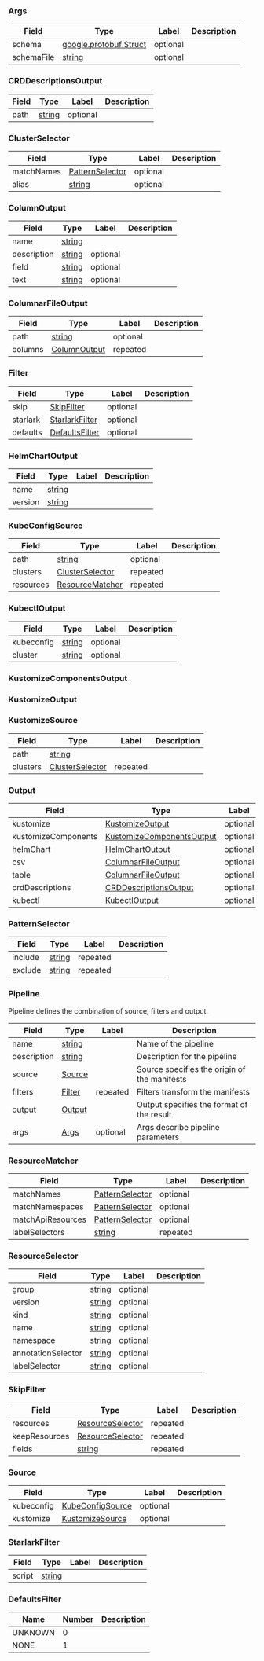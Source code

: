 

<a name="run-proto"></a>




<a name="apis-Args"></a>

### Args



| Field | Type | Label | Description |
| ----- | ---- | ----- | ----------- |
| schema | [google.protobuf.Struct](#google-protobuf-Struct) | optional |  |
| schemaFile | [string](#string) | optional |  |






<a name="apis-CRDDescriptionsOutput"></a>

### CRDDescriptionsOutput



| Field | Type | Label | Description |
| ----- | ---- | ----- | ----------- |
| path | [string](#string) | optional |  |






<a name="apis-ClusterSelector"></a>

### ClusterSelector



| Field | Type | Label | Description |
| ----- | ---- | ----- | ----------- |
| matchNames | [PatternSelector](#apis-PatternSelector) | optional |  |
| alias | [string](#string) | optional |  |






<a name="apis-ColumnOutput"></a>

### ColumnOutput



| Field | Type | Label | Description |
| ----- | ---- | ----- | ----------- |
| name | [string](#string) |  |  |
| description | [string](#string) | optional |  |
| field | [string](#string) | optional |  |
| text | [string](#string) | optional |  |






<a name="apis-ColumnarFileOutput"></a>

### ColumnarFileOutput



| Field | Type | Label | Description |
| ----- | ---- | ----- | ----------- |
| path | [string](#string) | optional |  |
| columns | [ColumnOutput](#apis-ColumnOutput) | repeated |  |






<a name="apis-Filter"></a>

### Filter



| Field | Type | Label | Description |
| ----- | ---- | ----- | ----------- |
| skip | [SkipFilter](#apis-SkipFilter) | optional |  |
| starlark | [StarlarkFilter](#apis-StarlarkFilter) | optional |  |
| defaults | [DefaultsFilter](#apis-DefaultsFilter) | optional |  |






<a name="apis-HelmChartOutput"></a>

### HelmChartOutput



| Field | Type | Label | Description |
| ----- | ---- | ----- | ----------- |
| name | [string](#string) |  |  |
| version | [string](#string) |  |  |






<a name="apis-KubeConfigSource"></a>

### KubeConfigSource



| Field | Type | Label | Description |
| ----- | ---- | ----- | ----------- |
| path | [string](#string) | optional |  |
| clusters | [ClusterSelector](#apis-ClusterSelector) | repeated |  |
| resources | [ResourceMatcher](#apis-ResourceMatcher) | repeated |  |






<a name="apis-KubectlOutput"></a>

### KubectlOutput



| Field | Type | Label | Description |
| ----- | ---- | ----- | ----------- |
| kubeconfig | [string](#string) | optional |  |
| cluster | [string](#string) | optional |  |






<a name="apis-KustomizeComponentsOutput"></a>

### KustomizeComponentsOutput







<a name="apis-KustomizeOutput"></a>

### KustomizeOutput







<a name="apis-KustomizeSource"></a>

### KustomizeSource



| Field | Type | Label | Description |
| ----- | ---- | ----- | ----------- |
| path | [string](#string) |  |  |
| clusters | [ClusterSelector](#apis-ClusterSelector) | repeated |  |






<a name="apis-Output"></a>

### Output



| Field | Type | Label | Description |
| ----- | ---- | ----- | ----------- |
| kustomize | [KustomizeOutput](#apis-KustomizeOutput) | optional |  |
| kustomizeComponents | [KustomizeComponentsOutput](#apis-KustomizeComponentsOutput) | optional |  |
| helmChart | [HelmChartOutput](#apis-HelmChartOutput) | optional |  |
| csv | [ColumnarFileOutput](#apis-ColumnarFileOutput) | optional |  |
| table | [ColumnarFileOutput](#apis-ColumnarFileOutput) | optional |  |
| crdDescriptions | [CRDDescriptionsOutput](#apis-CRDDescriptionsOutput) | optional |  |
| kubectl | [KubectlOutput](#apis-KubectlOutput) | optional |  |






<a name="apis-PatternSelector"></a>

### PatternSelector



| Field | Type | Label | Description |
| ----- | ---- | ----- | ----------- |
| include | [string](#string) | repeated |  |
| exclude | [string](#string) | repeated |  |






<a name="apis-Pipeline"></a>

### Pipeline
Pipeline defines the combination of source, filters and output.


| Field | Type | Label | Description |
| ----- | ---- | ----- | ----------- |
| name | [string](#string) |  | Name of the pipeline |
| description | [string](#string) |  | Description for the pipeline |
| source | [Source](#apis-Source) |  | Source specifies the origin of the manifests |
| filters | [Filter](#apis-Filter) | repeated | Filters transform the manifests |
| output | [Output](#apis-Output) |  | Output specifies the format of the result |
| args | [Args](#apis-Args) | optional | Args describe pipeline parameters |






<a name="apis-ResourceMatcher"></a>

### ResourceMatcher



| Field | Type | Label | Description |
| ----- | ---- | ----- | ----------- |
| matchNames | [PatternSelector](#apis-PatternSelector) | optional |  |
| matchNamespaces | [PatternSelector](#apis-PatternSelector) | optional |  |
| matchApiResources | [PatternSelector](#apis-PatternSelector) | optional |  |
| labelSelectors | [string](#string) | repeated |  |






<a name="apis-ResourceSelector"></a>

### ResourceSelector



| Field | Type | Label | Description |
| ----- | ---- | ----- | ----------- |
| group | [string](#string) | optional |  |
| version | [string](#string) | optional |  |
| kind | [string](#string) | optional |  |
| name | [string](#string) | optional |  |
| namespace | [string](#string) | optional |  |
| annotationSelector | [string](#string) | optional |  |
| labelSelector | [string](#string) | optional |  |






<a name="apis-SkipFilter"></a>

### SkipFilter



| Field | Type | Label | Description |
| ----- | ---- | ----- | ----------- |
| resources | [ResourceSelector](#apis-ResourceSelector) | repeated |  |
| keepResources | [ResourceSelector](#apis-ResourceSelector) | repeated |  |
| fields | [string](#string) | repeated |  |






<a name="apis-Source"></a>

### Source



| Field | Type | Label | Description |
| ----- | ---- | ----- | ----------- |
| kubeconfig | [KubeConfigSource](#apis-KubeConfigSource) | optional |  |
| kustomize | [KustomizeSource](#apis-KustomizeSource) | optional |  |






<a name="apis-StarlarkFilter"></a>

### StarlarkFilter



| Field | Type | Label | Description |
| ----- | ---- | ----- | ----------- |
| script | [string](#string) |  |  |





 <!-- end messages -->


<a name="apis-DefaultsFilter"></a>

### DefaultsFilter


| Name | Number | Description |
| ---- | ------ | ----------- |
| UNKNOWN | 0 |  |
| NONE | 1 |  |


 <!-- end enums -->

 <!-- end HasExtensions -->




